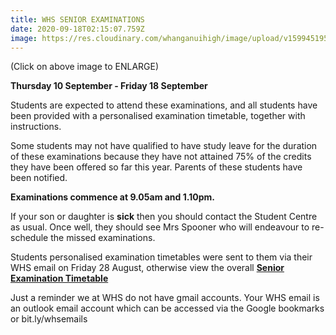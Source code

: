 ```yaml
---
title: WHS SENIOR EXAMINATIONS
date: 2020-09-18T02:15:07.759Z
image: https://res.cloudinary.com/whanganuihigh/image/upload/v1599451954/Events/2020_Exam_Requests_-_Overall_2.jpg
---
```

(Click on above image to ENLARGE)

**Thursday 10 September - Friday 18 September**

Students are expected to attend these examinations, and all students have been provided with a personalised examination timetable, together with instructions.

Some students may not have qualified to have study leave for the duration of these examinations because they have not attained 75% of the credits they have been offered so far this year. Parents of these students have been notified.

**Examinations commence at 9.05am and 1.10pm.**

If your son or daughter is **sick** then you should contact the Student Centre as usual. Once well, they should see Mrs Spooner who will endeavour to re-schedule the missed examinations.

Students personalised examination timetables were sent to them via their WHS email on Friday 28 August, otherwise view the overall **[Senior Examination Timetable](https://res.cloudinary.com/whanganuihigh/image/upload/v1599451954/Events/2020_Exam_Requests_-_Overall_2.jpg)**

Just a reminder we at WHS do not have gmail accounts. Your WHS email is an outlook email account which can be accessed via the Google bookmarks or bit.ly/whsemails